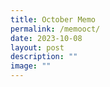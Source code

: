 ```yaml
---
title: October Memo
permalink: /memooct/
date: 2023-10-08
layout: post
description: ""
image: ""
---
```

